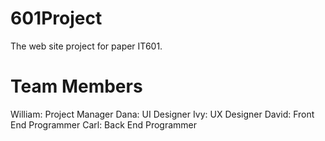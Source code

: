# 601Project
The web site project for paper IT601.

# Team Members
William: Project Manager
Dana: UI Designer
Ivy: UX Designer
David: Front End Programmer
Carl: Back End Programmer

